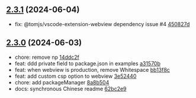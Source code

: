 ## [2.3.1](https://github.com/tomjs/vite-plugin-vscode/compare/v2.3.0...v2.3.1) (2024-06-04)

- fix: @tomjs/vscode-extension-webview dependency issue #4 [450827d](https://github.com/tomjs/vite-plugin-vscode/commit/450827d)

## [2.3.0](https://github.com/tomjs/vite-plugin-vscode/compare/v2.2.0...v2.3.0) (2024-06-03)

- chore: remove np [14ddc2f](https://github.com/tomjs/vite-plugin-vscode/commit/14ddc2f)
- feat: ddd private field to package.json in examples [a31570b](https://github.com/tomjs/vite-plugin-vscode/commit/a31570b)
- feat: when webview is production, remove Whitespace [bb13f8c](https://github.com/tomjs/vite-plugin-vscode/commit/bb13f8c)
- feat: add custom csp option to webview [3e52440](https://github.com/tomjs/vite-plugin-vscode/commit/3e52440)
- chore: add packageManager [8a8b504](https://github.com/tomjs/vite-plugin-vscode/commit/8a8b504)
- docs: synchronous Chinese readme [62bc2e9](https://github.com/tomjs/vite-plugin-vscode/commit/62bc2e9)
